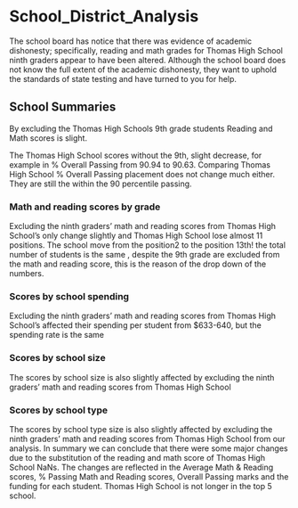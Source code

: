 # School_District_Analysis

The school board has notice that there was evidence of academic dishonesty; specifically, reading and math grades for Thomas High School ninth graders appear to have been altered. Although the school board does not know the full extent of the academic dishonesty, they want to uphold the standards of state testing and have turned to you for help.


## School Summaries

By excluding the Thomas High Schools 9th grade students Reading and Math scores is slight.

The Thomas High School scores without the 9th, slight decrease, for example in % Overall Passing from 90.94 to 90.63. Comparing Thomas High School % Overall Passing placement does not change much either. They are still the within the 90 percentile passing.

### Math and reading scores by grade

Excluding the ninth graders’ math and reading scores from Thomas High School’s only change slightly and Thomas High School lose almost 11 positions. The school move from the position2 to the position 13th! the total number of students is the same , despite the 9th grade are excluded from the math and reading score, this is the reason of the drop down of the numbers.

### Scores by school spending

Excluding the ninth graders’ math and reading scores from Thomas High School’s affected their spending per student from $633-640, but the spending rate is the same

### Scores by school size

The scores by school size is also slightly affected by excluding the ninth graders’ math and reading scores from Thomas High School

### Scores by school type

The scores by school type size is also slightly affected by excluding the ninth graders’ math and reading scores from Thomas High School from our analysis. In summary we can conclude that there were some major changes due to the substitution of the reading and math score of Thomas High School NaNs. The changes are reflected in the Average Math & Reading scores, % Passing Math and Reading scores, Overall Passing marks and the funding for each student. Thomas High School is not longer in the top 5 school.
